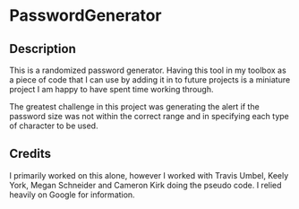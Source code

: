 # PasswordGenerator

## Description

This is a randomized password generator. Having this tool in my toolbox as a piece of code that I can use by adding it in to future projects is a miniature project I am happy to have spent time working through.

The greatest challenge in this project was generating the alert if the password size was not within the correct range and in specifying each type of character to be used.


## Credits

 I primarily worked on this alone, however I worked with Travis Umbel, Keely York, Megan Schneider and Cameron Kirk doing the pseudo code. I relied heavily on Google for information.
